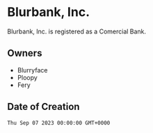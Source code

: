 # Blurbank, Inc.

Blurbank, Inc. is registered as a Comercial Bank.

## Owners
- Blurryface
- Ploopy
- Fery

## Date of Creation
`Thu Sep 07 2023 00:00:00 GMT+0000`